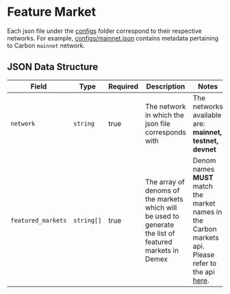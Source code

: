 # Feature Market

Each json file under the [configs](../../configs) folder correspond to their respective networks. For example, [configs/mainnet.json](../../configs/mainnet.json) contains metadata pertaining to Carbon `mainnet` network.

## JSON Data Structure
|Field   |Type   |Required  |Description  |Notes   |
|---|---|---|---|---|
|`network`   |`string`   |true   |The network in which the json file corresponds with  |The networks available are: **mainnet, testnet, devnet** |
|`featured_markets`   |`string[]`   |true   |The array of denoms of the markets which will be used to generate the list of featured markets in Demex  |Denom names **MUST** match the market names in the Carbon markets api. Please refer to the api [here](https://api.carbon.network/carbon/market/v1/markets?pagination.limit=10000). |